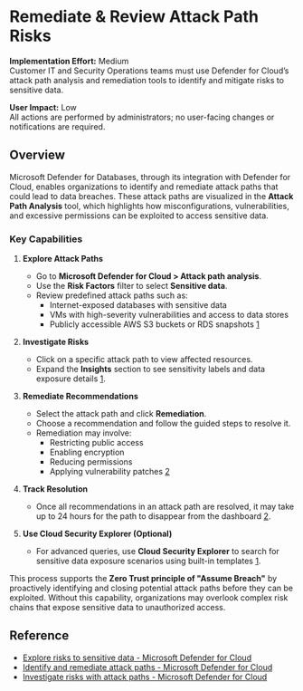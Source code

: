 # Remediate & Review Attack Path Risks

**Implementation Effort:** Medium  
Customer IT and Security Operations teams must use Defender for Cloud’s attack path analysis and remediation tools to identify and mitigate risks to sensitive data.

**User Impact:** Low  
All actions are performed by administrators; no user-facing changes or notifications are required.

## Overview

Microsoft Defender for Databases, through its integration with Defender for Cloud, enables organizations to identify and remediate attack paths that could lead to data breaches. These attack paths are visualized in the **Attack Path Analysis** tool, which highlights how misconfigurations, vulnerabilities, and excessive permissions can be exploited to access sensitive data.

### Key Capabilities

1. **Explore Attack Paths**  
   - Go to **Microsoft Defender for Cloud > Attack path analysis**.  
   - Use the **Risk Factors** filter to select **Sensitive data**.  
   - Review predefined attack paths such as:
     - Internet-exposed databases with sensitive data
     - VMs with high-severity vulnerabilities and access to data stores
     - Publicly accessible AWS S3 buckets or RDS snapshots [1](https://learn.microsoft.com/en-us/azure/defender-for-cloud/data-security-review-risks)

2. **Investigate Risks**  
   - Click on a specific attack path to view affected resources.  
   - Expand the **Insights** section to see sensitivity labels and data exposure details [1](https://learn.microsoft.com/en-us/azure/defender-for-cloud/data-security-review-risks).

3. **Remediate Recommendations**  
   - Select the attack path and click **Remediation**.  
   - Choose a recommendation and follow the guided steps to resolve it.  
   - Remediation may involve:
     - Restricting public access
     - Enabling encryption
     - Reducing permissions
     - Applying vulnerability patches [2](https://learn.microsoft.com/en-us/azure/defender-for-cloud/how-to-manage-attack-path)

4. **Track Resolution**  
   - Once all recommendations in an attack path are resolved, it may take up to 24 hours for the path to disappear from the dashboard [2](https://learn.microsoft.com/en-us/azure/defender-for-cloud/how-to-manage-attack-path).

5. **Use Cloud Security Explorer (Optional)**  
   - For advanced queries, use **Cloud Security Explorer** to search for sensitive data exposure scenarios using built-in templates [1](https://learn.microsoft.com/en-us/azure/defender-for-cloud/data-security-review-risks).

This process supports the **Zero Trust principle of "Assume Breach"** by proactively identifying and closing potential attack paths before they can be exploited. Without this capability, organizations may overlook complex risk chains that expose sensitive data to unauthorized access.

## Reference

- [Explore risks to sensitive data - Microsoft Defender for Cloud](https://learn.microsoft.com/en-us/azure/defender-for-cloud/data-security-review-risks)  
- [Identify and remediate attack paths - Microsoft Defender for Cloud](https://learn.microsoft.com/en-us/azure/defender-for-cloud/how-to-manage-attack-path)  
- [Investigate risks with attack paths - Microsoft Defender for Cloud](https://learn.microsoft.com/en-us/azure/defender-for-cloud/concept-attack-path)

